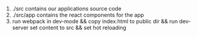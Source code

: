 1. ./src contains our applications source code
2. ./src/app contains the react components for the app
3. run webpack in dev-mode && copy index.html to public dir && run dev-server set content to src && set hot reloading

